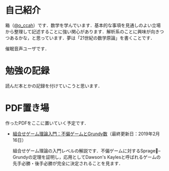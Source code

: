 # 自己紹介

箱（[@o_ccah](https://twitter.com/o_ccah/)）です．数学を学んでいます．基本的な事項を見通しのよい立場から整理して記述することに強い関心があります．解析系のことに興味が向きつつあるかな，と思っています．夢は「21世紀の数学原論」を書くことです．

催眠音声ユーザです．

# 勉強の記録

読んだ本とかの記録を付けていこうと思います．

# PDF置き場

作ったPDFをここに置いていく予定です．

* [組合せゲーム理論入門：不偏ゲームとGrundy数](docs/cgt-20190216.pdf)（最終更新日：2019年2月16日）

  組合せゲーム理論の入門レベルの解説です．不偏ゲームに対するSprage–Grundyの定理を証明し，応用としてDawson's Kaylesと呼ばれるゲームの先手必勝・後手必勝が完全に決定されることを見ます．

